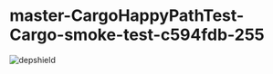 # master-CargoHappyPathTest-Cargo-smoke-test-c594fdb-255

![depshield](https://depshield.sonatype.org/badges/depshield-prod/master-CargoHappyPathTest-Cargo-smoke-test-c594fdb-255/depshield.svg)